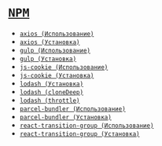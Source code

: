 # [`NPM`](../index.wmd)

- [`axios (Использование)`](<./axios (Использование).md>)
- [`axios (Установка)`](<./axios (Установка).md>)
- [`gulp (Использование)`](<./gulp (Использование).md>)
- [`gulp (Установка)`](<./gulp (Установка).md>)
- [`js-cookie (Использование)`](<./js-cookie (Использование).md>)
- [`js-cookie (Установка)`](<./js-cookie (Установка).md>)
- [`lodash (Установка)`](<./lodash (Установка).md>)
- [`lodash (cloneDeep)`](<./lodash (cloneDeep).md>)
- [`lodash (throttle)`](<./lodash (throttle).md>)
- [`parcel-bundler (Использование)`](<./parcel-bundler (Использование).md>)
- [`parcel-bundler (Установка)`](<./parcel-bundler (Установка).md>)
- [`react-transition-group (Использование)`](<./react-transition-group (Использование).md>)
- [`react-transition-group (Установка)`](<./react-transition-group (Установка).md>)
